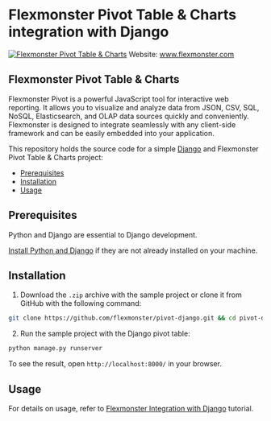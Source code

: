 # Flexmonster Pivot Table &amp; Charts integration with Django
[![Flexmonster Pivot Table & Charts](https://cdn.flexmonster.com/landing.png)](https://flexmonster.com)
Website: www.flexmonster.com

## Flexmonster Pivot Table & Charts

Flexmonster Pivot is a powerful JavaScript tool for interactive web reporting. It allows you to visualize and analyze data from JSON, CSV, SQL, NoSQL, Elasticsearch, and OLAP data sources quickly and conveniently. Flexmonster is designed to integrate seamlessly with any client-side framework and can be easily embedded into your application.

This repository holds the source code for a simple [Django](https://www.djangoproject.com/) and Flexmonster Pivot Table & Charts project:

- [Prerequisites](#prerequisites)
- [Installation](#installation)
- [Usage](#usage)

## Prerequisites

Python and Django are essential to Django development. 
    
[Install Python and Django](https://docs.djangoproject.com/en/3.0/intro/install/#quick-install-guide) if they are not already installed on your machine.


## Installation

 
1. Download the `.zip` archive with the sample project or clone it from GitHub with the following command: 

```bash
git clone https://github.com/flexmonster/pivot-django.git && cd pivot-django
```

2. Run the sample project with the Django pivot table: 

```bash
python manage.py runserver
```

To see the result, open `http://localhost:8000/` in your browser.  

## Usage

For details on usage, refer to [Flexmonster Integration with Django](https://www.flexmonster.com/doc/integration-with-django/) tutorial.
